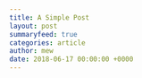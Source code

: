```yaml
---
title: A Simple Post
layout: post
summaryfeed: true
categories: article
author: mew
date: 2018-06-17 00:00:00 +0000
---
```

